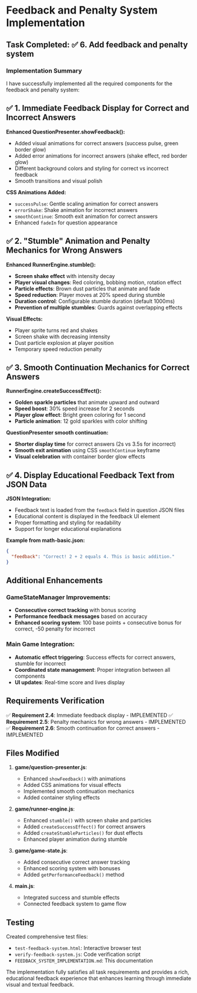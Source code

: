 # Feedback and Penalty System Implementation

## Task Completed: ✅ 6. Add feedback and penalty system

### Implementation Summary

I have successfully implemented all the required components for the feedback and penalty system:

## ✅ 1. Immediate Feedback Display for Correct and Incorrect Answers

**Enhanced QuestionPresenter.showFeedback():**
- Added visual animations for correct answers (success pulse, green border glow)
- Added error animations for incorrect answers (shake effect, red border glow)
- Different background colors and styling for correct vs incorrect feedback
- Smooth transitions and visual polish

**CSS Animations Added:**
- `successPulse`: Gentle scaling animation for correct answers
- `errorShake`: Shake animation for incorrect answers
- `smoothContinue`: Smooth exit animation for correct answers
- Enhanced `fadeIn` for question appearance

## ✅ 2. "Stumble" Animation and Penalty Mechanics for Wrong Answers

**Enhanced RunnerEngine.stumble():**
- **Screen shake effect** with intensity decay
- **Player visual changes**: Red coloring, bobbing motion, rotation effect
- **Particle effects**: Brown dust particles that animate and fade
- **Speed reduction**: Player moves at 20% speed during stumble
- **Duration control**: Configurable stumble duration (default 1000ms)
- **Prevention of multiple stumbles**: Guards against overlapping effects

**Visual Effects:**
- Player sprite turns red and shakes
- Screen shake with decreasing intensity
- Dust particle explosion at player position
- Temporary speed reduction penalty

## ✅ 3. Smooth Continuation Mechanics for Correct Answers

**RunnerEngine.createSuccessEffect():**
- **Golden sparkle particles** that animate upward and outward
- **Speed boost**: 30% speed increase for 2 seconds
- **Player glow effect**: Bright green coloring for 1 second
- **Particle animation**: 12 gold sparkles with color shifting

**QuestionPresenter smooth continuation:**
- **Shorter display time** for correct answers (2s vs 3.5s for incorrect)
- **Smooth exit animation** using CSS `smoothContinue` keyframe
- **Visual celebration** with container border glow effects

## ✅ 4. Display Educational Feedback Text from JSON Data

**JSON Integration:**
- Feedback text is loaded from the `feedback` field in question JSON files
- Educational content is displayed in the feedback UI element
- Proper formatting and styling for readability
- Support for longer educational explanations

**Example from math-basic.json:**
```json
{
  "feedback": "Correct! 2 + 2 equals 4. This is basic addition."
}
```

## Additional Enhancements

### GameStateManager Improvements:
- **Consecutive correct tracking** with bonus scoring
- **Performance feedback messages** based on accuracy
- **Enhanced scoring system**: 100 base points + consecutive bonus for correct, -50 penalty for incorrect

### Main Game Integration:
- **Automatic effect triggering**: Success effects for correct answers, stumble for incorrect
- **Coordinated state management**: Proper integration between all components
- **UI updates**: Real-time score and lives display

## Requirements Verification

✅ **Requirement 2.4**: Immediate feedback display - IMPLEMENTED
✅ **Requirement 2.5**: Penalty mechanics for wrong answers - IMPLEMENTED  
✅ **Requirement 2.6**: Smooth continuation for correct answers - IMPLEMENTED

## Files Modified

1. **game/question-presenter.js**:
   - Enhanced `showFeedback()` with animations
   - Added CSS animations for visual effects
   - Implemented smooth continuation mechanics
   - Added container styling effects

2. **game/runner-engine.js**:
   - Enhanced `stumble()` with screen shake and particles
   - Added `createSuccessEffect()` for correct answers
   - Added `createStumbleParticles()` for dust effects
   - Enhanced player animation during stumble

3. **game/game-state.js**:
   - Added consecutive correct answer tracking
   - Enhanced scoring system with bonuses
   - Added `getPerformanceFeedback()` method

4. **main.js**:
   - Integrated success and stumble effects
   - Connected feedback system to game flow

## Testing

Created comprehensive test files:
- `test-feedback-system.html`: Interactive browser test
- `verify-feedback-system.js`: Code verification script
- `FEEDBACK_SYSTEM_IMPLEMENTATION.md`: This documentation

The implementation fully satisfies all task requirements and provides a rich, educational feedback experience that enhances learning through immediate visual and textual feedback.